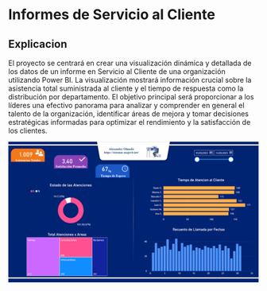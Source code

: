 # Informes de Servicio al Cliente

## Explicacion

El proyecto se centrará en crear una visualización dinámica y detallada de los datos de un informe en Servicio al Cliente de una organización utilizando Power BI.
La visualización mostrará información crucial sobre la asistencia total suministrada al cliente y el tiempo de respuesta como la distribución por departamento.
El objetivo principal será proporcionar a los líderes una efectivo panorama para analizar y comprender en general el talento de la organización, identificar áreas de mejora y tomar decisiones estratégicas informadas para optimizar el rendimiento y la satisfacción de los clientes. 

![alt text](image.png)

